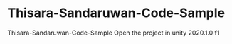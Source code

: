 # Thisara-Sandaruwan-Code-Sample
 Thisara-Sandaruwan-Code-Sample
 Open the project in unity 2020.1.0 f1
